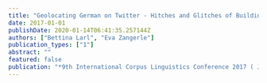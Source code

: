 ```yaml
---
title: "Geolocating German on Twitter - Hitches and Glitches of Building and Exploring a Twitter Corpus"
date: 2017-01-01
publishDate: 2020-01-14T06:41:35.257144Z
authors: ["Bettina Larl", "Eva Zangerle"]
publication_types: ["1"]
abstract: ""
featured: false
publication: "*9th International Corpus Linguistics Conference 2017 ( July 2017, Birmingham, UK)*"
---
```


